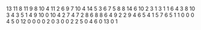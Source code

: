 13
11
8
11
9
8
10
4
11
2
6
9
7
10
4
14
5
3
6
7
5
8
8
14
6
10
2
3
1
3
1
1
6
4
3
8
10
3
4
3
5
1
4
9
10
0
10
4
2
7
4
7
2
8
6
8
8
6
4
9
2
2
9
4
6
5
4
1
5
7
6
5
1
1
0
0
0
4
5
0
12
0
0
0
0
2
0
3
0
0
2
2
5
0
4
6
0
13
0
1
